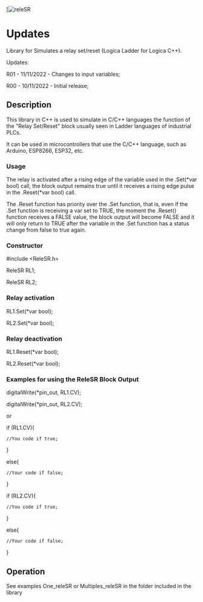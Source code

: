 [![releSR](https://github.com/rafaelduo/releSR)


# Updates

Library for Simulates a relay set/reset (Logica Ladder for Logica C++).

Updates:

R01 - 11/11/2022 - Changes to input variables;

R00 - 10/11/2022 - Initial release;


## Description

This library in C++ is used to simulate in C/C++ languages the function of the "Relay Set/Reset" block usually seen in Ladder languages of industrial PLCs.

It can be used in microcontrollers that use the C/C++ language, such as Arduino, ESP8266, ESP32, etc.

### Usage

The relay is activated after a rising edge of the variable used in the .Set(*var bool) call, the block output remains true until it receives a rising edge pulse in the .Reset(*var bool) call.

The .Reset function has priority over the .Set function, that is, even if the .Set function is receiving a var set to TRUE, the moment the .Reset() function receives a FALSE value,
the block output will become FALSE and it will only return to TRUE after the variable in the .Set function has a status change from false to true again.


### Constructor

#include <ReleSR.h>

ReleSR RL1;

ReleSR RL2;

### Relay activation

RL1.Set(*var bool);

RL2.Set(*var bool);

### Relay deactivation

RL1.Reset(*var bool);

RL2.Reset(*var bool);

### Examples for using the ReleSR Block Output

digitalWrite(*pin_out, RL1.CV);

digitalWrite(*pin_out, RL2.CV);

or

if (RL1.CV){

	//You code if true;
}

else{

	//Your code if false;
	
}

if (RL2.CV){

	//You code if true;
	
}

else{

	//Your code if false;
	
}


## Operation

See examples One_releSR or Multiples_releSR in the folder included in the library